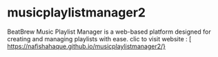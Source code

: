 # musicplaylistmanager2
BeatBrew Music Playlist Manager is a web-based platform designed for creating and managing playlists with ease. 
clic to visit website : [ https://nafishahaque.github.io/musicplaylistmanager2/}
